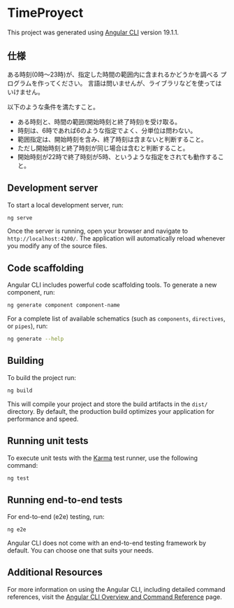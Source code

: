 # TimeProyect

This project was generated using [Angular CLI](https://github.com/angular/angular-cli) version 19.1.1.

## 仕様

ある時刻(0時～23時)が、指定した時間の範囲内に含まれるかどうかを調べる
プログラムを作ってください。
言語は問いませんが、ライブラリなどを使ってはいけません。

以下のような条件を満たすこと。
- ある時刻と、時間の範囲(開始時刻と終了時刻)を受け取る。
- 時刻は、6時であれば6のような指定でよく、分単位は問わない。
- 範囲指定は、開始時刻を含み、終了時刻は含まないと判断すること。
- ただし開始時刻と終了時刻が同じ場合は含むと判断すること。
- 開始時刻が22時で終了時刻が5時、というような指定をされても動作すること。

## Development server

To start a local development server, run:

```bash
ng serve
```

Once the server is running, open your browser and navigate to `http://localhost:4200/`. The application will automatically reload whenever you modify any of the source files.

## Code scaffolding

Angular CLI includes powerful code scaffolding tools. To generate a new component, run:

```bash
ng generate component component-name
```

For a complete list of available schematics (such as `components`, `directives`, or `pipes`), run:

```bash
ng generate --help
```

## Building

To build the project run:

```bash
ng build
```

This will compile your project and store the build artifacts in the `dist/` directory. By default, the production build optimizes your application for performance and speed.

## Running unit tests

To execute unit tests with the [Karma](https://karma-runner.github.io) test runner, use the following command:

```bash
ng test
```

## Running end-to-end tests

For end-to-end (e2e) testing, run:

```bash
ng e2e
```

Angular CLI does not come with an end-to-end testing framework by default. You can choose one that suits your needs.

## Additional Resources

For more information on using the Angular CLI, including detailed command references, visit the [Angular CLI Overview and Command Reference](https://angular.dev/tools/cli) page.
